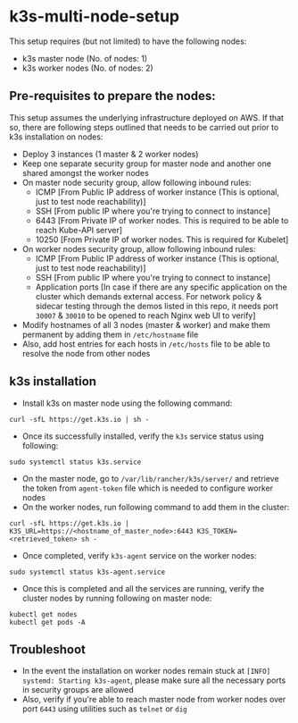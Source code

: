 # k3s-multi-node-setup
This setup requires (but not limited) to have the following nodes:

- k3s master node (No. of nodes: 1)
- k3s worker nodes (No. of nodes: 2)

## Pre-requisites to prepare the nodes:
This setup assumes the underlying infrastructure deployed on AWS. If that so, there are following steps outlined that needs to be carried out prior to k3s installation on nodes:

- Deploy 3 instances (1 master & 2 worker nodes)
- Keep one separate security group for master node and another one shared amongst the worker nodes
- On master node security group, allow following inbound rules:
  - ICMP  [From Public IP address of worker instance (This is optional, just to test node reachability)]
  - SSH   [From public IP where you're trying to connect to instance]
  - 6443  [From Private IP of worker nodes. This is required to be able to reach Kube-API server]
  - 10250 [From Private IP of worker nodes. This is required for Kubelet]
- On worker nodes security group, allow following inbound rules:
  - ICMP [From Public IP address of worker instance (This is optional, just to test node reachability)]
  - SSH  [From public IP where you're trying to connect to instance]
  - Application ports [In case if there are any specific application on the cluster which demands external access. For network policy & sidecar testing through the demos listed in this repo, it needs port `30007` & `30010` to be opened to reach Nginx web UI to verify]
- Modify hostnames of all 3 nodes (master & worker) and make them permanent by adding them in `/etc/hostname` file
- Also, add host entries for each hosts in `/etc/hosts` file to be able to resolve the node from other nodes

## k3s installation
- Install k3s on master node using the following command:
```
curl -sfL https://get.k3s.io | sh -
```
- Once its successfully installed, verify the `k3s` service status using following:
```
sudo systemctl status k3s.service
```
- On the master node, go to `/var/lib/rancher/k3s/server/` and retrieve the token from `agent-token` file which is needed to configure worker nodes
- On the worker nodes, run following command to add them in the cluster:
```
curl -sfL https://get.k3s.io | K3S_URL=https://<hostname_of_master_node>:6443 K3S_TOKEN=<retrieved_token> sh -
```
- Once completed, verify `k3s-agent` service on the worker nodes:
```
sudo systemctl status k3s-agent.service
```
- Once this is completed and all the services are running, verify the cluster nodes by running following on master node:
```
kubectl get nodes
kubectl get pods -A
```

## Troubleshoot
- In the event the installation on worker nodes remain stuck at `[INFO]  systemd: Starting k3s-agent`, please make sure all the necessary ports in security groups are allowed
- Also, verify if you're able to reach master node from worker nodes over port `6443` using utilities such as `telnet` or `dig`
